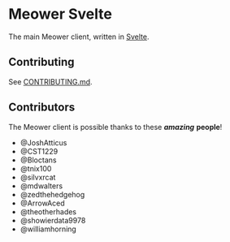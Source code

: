 # Meower Svelte

The main Meower client, written in [Svelte](https://svelte.dev).

## Contributing

See [CONTRIBUTING.md](CONTRIBUTING.md).

## Contributors
The Meower client is possible thanks to these ***amazing*** **people**!

- @JoshAtticus
- @CST1229
- @Bloctans
- @tnix100
- @silvxrcat
- @mdwalters
- @zedthehedgehog
- @ArrowAced
- @theotherhades
- @showierdata9978
- @williamhorning
